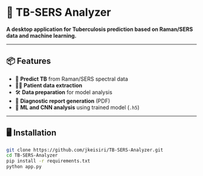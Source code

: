 # 🧪 TB-SERS Analyzer

**A desktop application for Tuberculosis prediction based on Raman/SERS data and machine learning.**

---

## 📦 Features

- 🧬 **Predict TB** from Raman/SERS spectral data
- 🧑‍⚕️ **Patient data extraction**
- 🛠️ **Data preparation** for model analysis
- 📑 **Diagnostic report generation** (PDF)
- 🤖 **ML and CNN analysis** using trained model (`.h5`)

---

## 🖥️ Installation

```bash
git clone https://github.com/jkeisiri/TB-SERS-Analyzer.git
cd TB-SERS-Analyzer
pip install -r requirements.txt
python app.py
